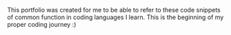 This portfolio was created for me to be able to refer to these code snippets of common function in coding languages I learn.
This is the beginning of my proper coding journey :) 
